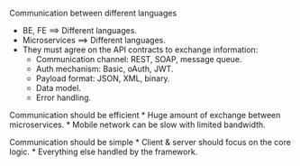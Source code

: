 Communication between different languages
* BE, FE ==> Different languages.
* Microservices ==> Different languages.
* They must agree on the API contracts to exchange information:
    * Communication channel: REST, SOAP, message queue.
    * Auth mechanism: Basic, oAuth, JWT.
    * Payload format: JSON, XML, binary.
    * Data model.
    * Error handling.

Communication should be efficient
    * Huge amount of exchange between microservices.
    * Mobile network can be slow with limited bandwidth.

Communication should be simple
    * Client & server should focus on the core logic.
    * Everything else handled by the framework.
